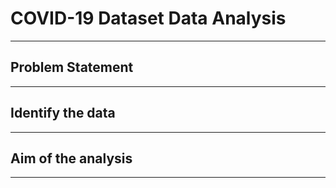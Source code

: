 # COVID-19 Dataset Data Analysis
-----

## Problem Statement



-----

## Identify the data



-----

## Aim of the analysis



-----